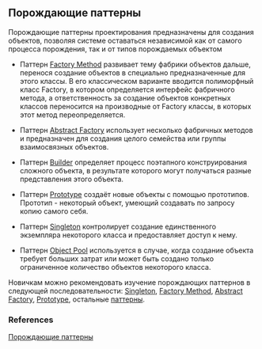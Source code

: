 ## Порождающие паттерны

Порождающие паттерны проектирования предназначены для создания объектов, позволяя системе оставаться независимой как от самого процесса порождения,
так и от типов порождаемых объектом

* Паттерн [Factory Method] развивает тему фабрики объектов дальше, перенося создание объектов в специально предназначенные для этого классы.
В его классическом варианте вводится полиморфный класс Factory, в котором определяется интерфейс фабричного метода,
а ответственность за создание объектов конкретных классов переносится на производные от Factory классы, в которых этот метод переопределяется.

* Паттерн [Abstract Factory] использует несколько фабричных методов и предназначен для создания целого семейства или группы взаимосвязных объектов.

* Паттерн [Builder] определяет процесс поэтапного конструирования сложного объекта, в результате которого могут получаться разные представления этого объекта.

* Паттерн [Prototype] создаёт новые объекты с помощью прототипов. Прототип - некоторый объект, умеющий создавать по запросу копию самого себя.

* Паттерн [Singleton] контролирует создание единственного экземпляра некоторого класса и предоставляет доступ к нему.

* Паттерн [Object Pool] используется в случае, когда создание объекта требует больших затрат
или может быть создано только ограниченное количество объектов некоторого класса.

Новичкам можно рекомендовать изучение порождающих паттернов в следующей последовательности:
[Singleton], [Factory Method], [Abstract Factory], [Prototype], остальные [паттерны].

### References

[Порождающие паттерны]

[Порождающие паттерны]: http://cpp-reference.ru/patterns/creational-patterns/

[паттерны]: https://github.com/AlvinGames/design-patterns-cpp

[Factory Method]: https://github.com/AlvinGames/design-patterns-cpp/tree/master/Creational%20Patterns/Factory-Method
[Abstract Factory]: https://github.com/AlvinGames/design-patterns-cpp/tree/master/Creational%20Patterns/Abstract-Factory
[Builder]: https://github.com/AlvinGames/design-patterns-cpp/tree/master/Creational%20Patterns/Builder
[Prototype]: https://github.com/AlvinGames/design-patterns-cpp/tree/master/Creational%20Patterns/Prototype
[Singleton]: https://github.com/AlvinGames/design-patterns-cpp/tree/master/Creational%20Patterns/Singleton
[Object Pool]: https://github.com/AlvinGames/design-patterns-cpp/tree/master/Creational%20Patterns/Object-Pool
